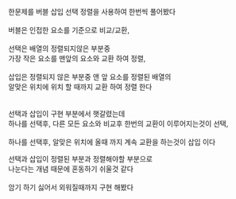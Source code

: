 한문제를 버블 삽입 선택 정렬을 사용하여 한번씩 풀어봤다<br>
<br>
버블은 인접한 요소를 기준으로 비교/교환,<br>
<br>
선택은 배열의 정렬되지않은 부분중<br>
가장 작은 요소를 맨앞의 요소와 교환 하여 정렬,<br>
<br>
삽입은 정렬되지 않은 부분중 앤 앞 요소를 정렬된 배열의<br>
알맞은 위치에 위치 할 때까지 교환 하여 정렬 한다<br>
<br>
<br>
선택과 삽입이 구현 부분에서 햇갈렸는데<br>
하나를 선택후, 다른 모든 요소와 비교후 한번의 교환이 이루어지는것이 선택,<br>
<br>
하나를 선택후, 알맞은 위치에 올때 까지 계속 교환을 하는것이 삽입 이다

선택과 삽입이 정렬된 부분과 정렬해야할 부분으로<br>
나눈다는 개념 때문에 혼동하기 쉬울것 같다<br>
<br>
암기 하기 싫어서 외워질때까지 구현 해봤다
